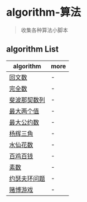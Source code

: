 # algorithm-算法

> 收集各种算法小脚本

## algorithm List

| algorithm                         | more |
| --------------------------------- | ---- |
| [回文数](./回文数.py)             | -    |
| [完全数](./完全数.py)             | -    |
| [斐波那契数列](./斐波那契数列.py) | -    |
| [最大两个值](./最大两个值.py)     | -    |
| [最大公约数](./最大公约数.py)     | -    |
| [杨辉三角](./杨辉三角.py)         | -    |
| [水仙花数](./水仙花数.py)         | -    |
| [百鸡百钱](./百鸡百钱.py)         | -    |
| [素数](./素数.py)                 | -    |
| [约瑟夫环问题](./约瑟夫环问题.py) | -    |
| [赌博游戏](./赌博游戏.py)         | -    |
